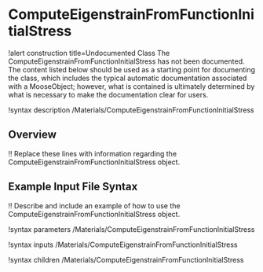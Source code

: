 # ComputeEigenstrainFromFunctionInitialStress

!alert construction title=Undocumented Class
The ComputeEigenstrainFromFunctionInitialStress has not been documented. The content listed below should be used as a starting point for
documenting the class, which includes the typical automatic documentation associated with a
MooseObject; however, what is contained is ultimately determined by what is necessary to make the
documentation clear for users.

!syntax description /Materials/ComputeEigenstrainFromFunctionInitialStress

## Overview

!! Replace these lines with information regarding the ComputeEigenstrainFromFunctionInitialStress object.

## Example Input File Syntax

!! Describe and include an example of how to use the ComputeEigenstrainFromFunctionInitialStress object.

!syntax parameters /Materials/ComputeEigenstrainFromFunctionInitialStress

!syntax inputs /Materials/ComputeEigenstrainFromFunctionInitialStress

!syntax children /Materials/ComputeEigenstrainFromFunctionInitialStress

